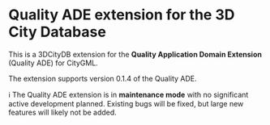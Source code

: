 # Quality ADE extension for the 3D City Database
This is a 3DCityDB extension for the **Quality Application Domain Extension** (Quality ADE) for CityGML.

The extension supports version 0.1.4 of the Quality ADE.

:information_source: The Quality ADE extension is in **maintenance mode** with no significant active development planned.
Existing bugs will be fixed, but large new features will likely not be added.
